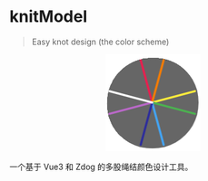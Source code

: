 # knitModel

> Easy knot design (the color scheme)

<div style="text-align: center;">
  <img src="./pic/logo.png" alt="knitModel" />
</div>

一个基于 Vue3 和 Zdog 的多股绳结颜色设计工具。
